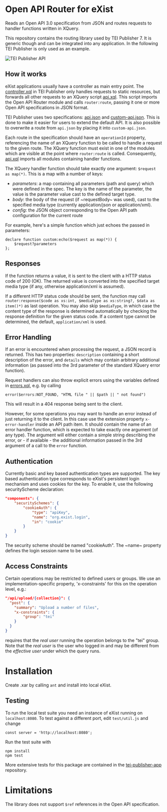 # Open API Router for eXist

Reads an Open API 3.0 specification from JSON and routes requests to handler functions written in XQuery.

This repository contains the routing library used by TEI Publisher 7. It is generic though and can be integrated into any application. In the following TEI Publisher is only used as an example.

![TEI Publisher API](https://teipublisher.com/exist/apps/tei-publisher/doc/api-spec.png)

## How it works

eXist applications usually have a controller as main entry point. The 
[controller.xql](https://github.com/eeditiones/tei-publisher-app/blob/feature/open-api/controller.xql) in TEI Publisher only handles requests to static resources, but forwards all other requests to an XQuery script [api.xql](https://github.com/eeditiones/tei-publisher-app/blob/feature/open-api/modules/lib/api.xql). This script imports the Open API Router module and calls `router:route`, passing it one or more Open API specifications in JSON format.

TEI Publisher uses two specifications: [api.json](https://github.com/eeditiones/tei-publisher-app/blob/feature/open-api/modules/lib/api.json) and [custom-api.json](https://github.com/eeditiones/tei-publisher-app/blob/feature/open-api/modules/custom-api.json). This is done to make it easier for users to extend the default API. It is also possible to overwrite a route from `api.json` by placing it into `custom-api.json`.

Each route in the specification should have an `operationId` property, referencing the name of an XQuery function to be called to handle a request to the given route. The XQuery function must exist in one of the modules which are visible at the point where `router:route` is called. Consequently, [api.xql](https://github.com/eeditiones/tei-publisher-app/blob/feature/open-api/modules/lib/api.xql) imports all modules containing handler functions.

The XQuery handler function should take exactly one argument: `$request as map(*)`. This is a map with a number of keys:

* _parameters_: a map containing all parameters (path and query) which were defined in the spec. The key is the name of the parameter, the value is the parameter value cast to the defined target type.
* _body_: the body of the request (if ~requestBody~ was used), cast to the specified media type (currently application/json or application/xml).
* _config_: the JSON object corresponding to the Open API path configuration for the current route

For example, here's a simple function which just echoes the passed in parameters:

```xquery
declare function custom:echo($request as map(*)) {
    $request?parameters
};
```

## Responses
If the function returns a value, it is sent to the client with a HTTP status code of 200 (OK). The returned value is converted into the specified target media type (if any, otherwise application/xml is assumed).

If a different HTTP status code should be sent, the function may call `router:response($code as xs:int, $mediaType as xs:string?, $data as item()*)` as last operation. You may also skip `$mediaType`, in which case the content type of the response is determined automatically by checking the response definition for the given status code. If a content type cannot be determined, the default, `application/xml` is used.

## Error Handling
If an error is encountered when processing the request, a JSON record is returned. This has two properties: `description` containing a short description of the error, and `details` which may contain arbitrary additional information (as passed into the 3rd parameter of the standard XQuery error function).

Request handlers can also throw explicit errors using the variables defined in [errors.xql](content/errors.xql), e.g. by calling

```xquery
error($errors:NOT_FOUND, "HTML file " || $path || " not found")
```

This will result in a 404 response being sent to the client.

However, for some operations you may want to handle an error instead of just returning it to the client. In this case use the extension property `x-error-handler` inside an API path item. It should contain the name of an error handler function, which is expected to take exactly one argument (of any type). The argument will either contain a simple string describing the error, or - if available - the additional information passed in the 3rd argument of a call to the `error` function.

## Authentication

Currently basic and key based authentication types are supported. The key based authentication type corresponds to eXist's persistent login mechanism and uses cookies for the key. To enable it, use the following securityScheme declaration:

```json
"components": {
    "securitySchemes": {
        "cookieAuth": {
            "type": "apiKey",
            "name": "org.exist.login",
            "in": "cookie"
        }
    }
}
```

The security scheme should be named "cookieAuth". The ~name~ property defines the login session name to be used.

## Access Constraints

Certain operations may be restricted to defined users or groups. We use an implementation-specific property, 'x-constraints' for this on the operation level, e.g.:

```json
"/api/upload/{collection}": {
  "post": {
    "summary": "Upload a number of files",
    "x-constraints": {
        "group": "tei"
    }
  }
}
```

requires that the *real user* running the operation belongs to the "tei" group. Note that the *real user* is the user who logged in and may be different from the *effective user* under which the query runs.

# Installation

Create .xar by calling `ant` and install into local eXist.

## Testing

To run the local test suite you need an instance of eXist running on `localhost:8080`. To test against a different port, edit `test/util.js` and change

```
const server = 'http://localhost:8080';
```

Run the test suite with

```
npm install
npm test
```

More extensive tests for this package are contained in the [tei-publisher-app](https://github.com/eeditiones/tei-publisher-app/tree/feature/open-api/test) repository.

# Limitations

The library does not support `$ref` references in the Open API specification.